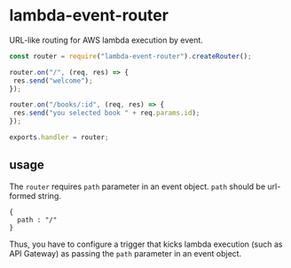 # lambda-event-router
URL-like routing for AWS lambda execution by event.

 ```js
const router = require("lambda-event-router").createRouter();

router.on("/", (req, res) => {
  res.send("welcome");
});

router.on("/books/:id", (req, res) => {
  res.send("you selected book " + req.params.id);
});

exports.handler = router;
 ```


## usage
The `router` requires `path` parameter in an event object. `path` should be url-formed string.

```
{
  path : "/"
}
```

Thus, you have to configure a trigger that kicks lambda execution (such as API Gateway) as passing the `path` parameter in an event object.